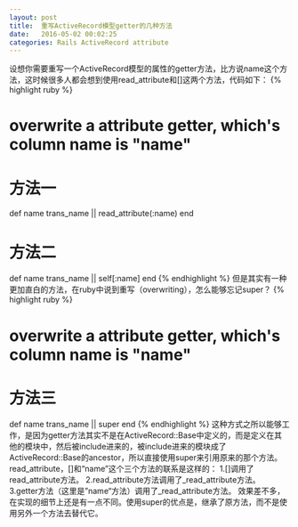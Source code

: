 ```yaml
---
layout: post
title:  重写ActiveRecord模型getter的几种方法
date:   2016-05-02 00:02:25
categories: Rails ActiveRecord attribute
---
```


设想你需要重写一个ActiveRecord模型的属性的getter方法，比方说name这个方法，这时候很多人都会想到使用read_attribute和[]这两个方法，代码如下：
{% highlight ruby %}
  # overwrite a attribute getter, which's column name is "name"
  # 方法一
  def name
    trans_name || read_attribute(:name)
  end

  # 方法二
  def name
    trans_name || self[:name]
  end
{% endhighlight %}
但是其实有一种更加直白的方法，在ruby中说到重写（overwriting），怎么能够忘记super？
{% highlight ruby %}
  # overwrite a attribute getter, which's column name is "name"
  # 方法三
  def name
    trans_name || super
  end
{% endhighlight %}
这种方式之所以能够工作，是因为getter方法其实不是在ActiveRecord::Base中定义的，而是定义在其他的模块中，然后被include进来的，被include进来的模块成了ActiveRecord::Base的ancestor，所以直接使用super来引用原来的那个方法。
read_attribute，[]和“name”这个三个方法的联系是这样的：
1.[]调用了read_attribute方法。
2.read_attribute方法调用了_read_attribute方法。
3.getter方法（这里是”name“方法）调用了_read_attribute方法。
效果差不多，在实现的细节上还是有一点不同。使用super的优点是，继承了原方法，而不是使用另外一个方法去替代它。